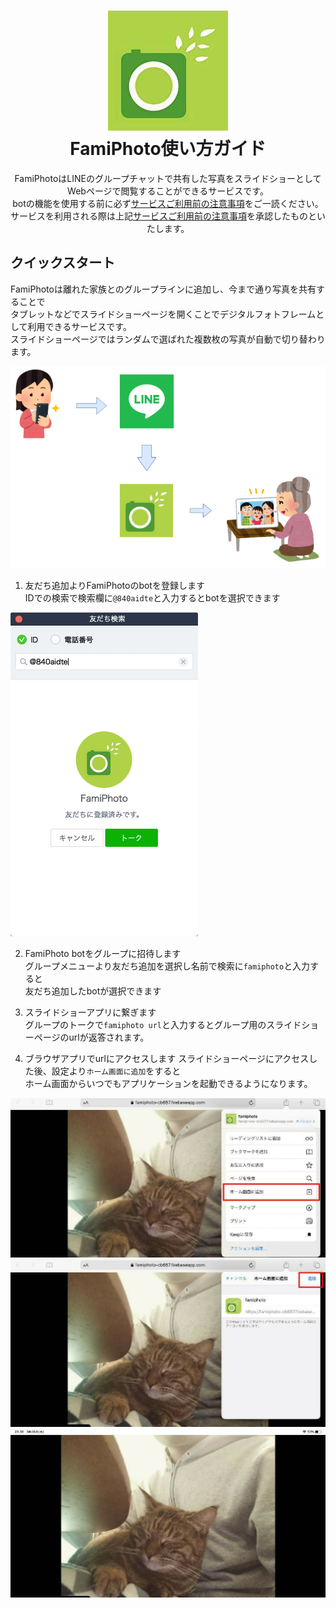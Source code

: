 <h1 align="center">
    <img src="https://raw.githubusercontent.com/ohanamisan/famiphoto-support/master/docs/images/famiphoto-icon-192x192.png" alt="FamiPhoto icon" width="192">
    <br>FamiPhoto使い方ガイド
</h1>

<div align="center">
    FamiPhotoはLINEのグループチャットで共有した写真をスライドショーとして<br>
    Webページで閲覧することができるサービスです。<br>
    botの機能を使用する前に必ず<a href="https://famiphoto-support.netlify.com/notes/">サービスご利用前の注意事項</a>をご一読ください。<br>
    サービスを利用される際は上記<a href="https://famiphoto-support.netlify.com/notes/">サービスご利用前の注意事項</a>を承認したものといたします。
</div>


## クイックスタート

FamiPhotoは離れた家族とのグループラインに追加し、今まで通り写真を共有することで  
タブレットなどでスライドショーページを開くことでデジタルフォトフレームとして利用できるサービスです。      
スライドショーページではランダムで選ばれた複数枚の写真が自動で切り替わります。  

<img src="https://raw.githubusercontent.com/ohanamisan/famiphoto-support/master/docs/images/quick-start-famiphoto.png" alt="FamiPhoto icon">

1. 友だち追加よりFamiPhotoのbotを登録します  
IDでの検索で検索欄に`@840aidte`と入力するとbotを選択できます  
<img src="https://raw.githubusercontent.com/ohanamisan/famiphoto-support/master/docs/images/bot-friend-search.png" alt="FamiPhoto icon" width="300">

2. FamiPhoto botをグループに招待します  
グループメニューより友だち追加を選択し名前で検索に`famiphoto`と入力すると  
友だち追加したbotが選択できます

3. スライドショーアプリに繋ぎます  
グループのトークで`famiphoto url`と入力するとグループ用のスライドショーページのurlが返答されます。

4. ブラウザアプリでurlにアクセスします
スライドショーページにアクセスした後、設定より`ホーム画面に追加`をすると  
ホーム画面からいつでもアプリケーションを起動できるようになります。  

<img src="https://raw.githubusercontent.com/ohanamisan/famiphoto-support/master/docs/images/add-app-select.jpg" alt="FamiPhoto icon">  
<img src="https://raw.githubusercontent.com/ohanamisan/famiphoto-support/master/docs/images/add-app-comfirm.jpg" alt="FamiPhoto icon">  

<img src="https://raw.githubusercontent.com/ohanamisan/famiphoto-support/master/docs/images/app-slide.jpg" alt="FamiPhoto icon">  
